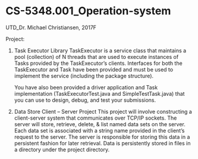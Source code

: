 # CS-5348.001_Operation-system
UTD_Dr. Michael Christiansen, 2017F

Project:
1. Task Executor Library
   TaskExecutor is a service class that maintains a pool (collection) of N threads that are used to execute 
   instances of Tasks provided by the TaskExecutor’s clients. Interfaces for both the TaskExecutor and Task 
   have been provided and must be used to implement the service (including the package structure). 
   
   You have also been provided a driver application and Task implementation (TaskExecutorTest.java and SimpleTestTask.java) 
   that you can use to design, debug, and test your submissions. 

2. Data Store Client – Server Project
   This project will involve constructing a client-server system that communicates over TCP/IP sockets. 
   The server will store, retrieve, delete, & list named data sets on the server. 
   Each data set is associated with a string name provided in the client’s request to the server. 
   The server is responsible for storing this data in a persistent fashion for later retrieval.
   Data is persistently stored in files in a directory under the project directory. 

